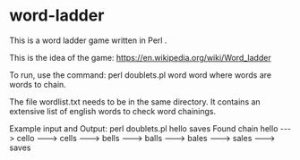 # word-ladder
This is a word ladder game written in Perl .

This is the idea of the game: https://en.wikipedia.org/wiki/Word_ladder

To run, use the command: perl doublets.pl word word
where words are words to chain.

The file wordlist.txt needs to be in the same directory. It contains an extensive list of english words to check word chainings.

Example input and Output: 
  perl doublets.pl hello saves
  Found chain
  hello ---> cello ---> cells ---> bells ---> balls ---> bales ---> sales ---> saves
  


